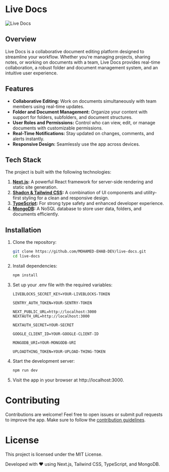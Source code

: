 # Live Docs

![Live Docs](https://github.com/user-attachments/assets/eaaeb1f0-22da-46be-9e29-9bef70e0039d)

## Overview

Live Docs is a collaborative document editing platform designed to streamline your workflow. Whether you're managing projects, sharing notes, or working on documents with a team, Live Docs provides real-time collaboration, a robust folder and document management system, and an intuitive user experience.

## Features

- **Collaborative Editing:** Work on documents simultaneously with team members using real-time updates.
- **Folder and Document Management:** Organize your content with support for folders, subfolders, and document structures.
- **User Roles and Permissions:** Control who can view, edit, or manage documents with customizable permissions.
- **Real-Time Notifications:** Stay updated on changes, comments, and alerts instantly.
- **Responsive Design:** Seamlessly use the app across devices.

## Tech Stack

The project is built with the following technologies:

1. **[Next.js](https://nextjs.org/):** A powerful React framework for server-side rendering and static site generation.
2. **[Shadcn & Tailwind CSS](https://shadcn.dev/):** A combination of UI components and utility-first styling for a clean and responsive design.
3. **[TypeScript](https://www.typescriptlang.org/):** For strong type safety and enhanced developer experience.
4. **[MongoDB](https://www.mongodb.com/):** A NoSQL database to store user data, folders, and documents efficiently.

## Installation

1. Clone the repository:

   ```bash
   git clone https://github.com/MOHAMED-EHAB-DEV/live-docs.git
   cd live-docs
   ```
2. Install dependencies:
    ```bash
    npm install
    ```
3. Set up your .env file with the required variables:
    ```env
    LIVEBLOCKS_SECRET_KEY=YOUR-LIVEBLOCKS-TOKEN
    
    SENTRY_AUTH_TOKEN=YOUR-SENTRY-TOKEN

    NEXT_PUBLIC_URL=http://localhost:3000
    NEXTAUTH_URL=http://localhost:3000

    NEXTAUTH_SECRET=YOUR-SECRET

    GOOGLE_CLIENT_ID=YOUR-GOOGLE-CLIENT-ID

    MONGODB_URI=YOUR-MONGODB-URI

    UPLOADTHING_TOKEN=YOUR-UPLOAD-THING-TOKEN

    ```
4. Start the development server:
    ```bash
    npm run dev
    ```
5. Visit the app in your browser at http://localhost:3000.

<h1>Contributing</h1>

Contributions are welcome! Feel free to open issues or submit pull requests to improve the app. Make sure to follow the [contribution guidelines](https://github.com/MOHAMED-EHAB-DEV/live-docs/blob/main/CONTRIBUTING.md).

<h1>License</h1>

This project is licensed under the MIT License.

Developed with ❤️ using Next.js, Tailwind CSS, TypeScript, and MongoDB.
